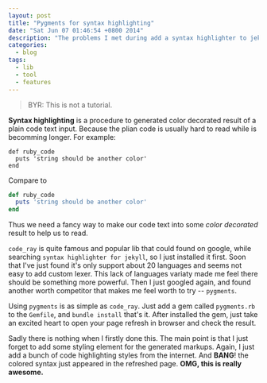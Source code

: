 ```yaml
---
layout: post
title: "Pygments for syntax highlighting"
date: "Sat Jun 07 01:46:54 +0800 2014"
description: "The problems I met during add a syntax highlighter to jekyll"
categories:
  - blog
tags:
  - lib
  - tool
  - features
---
```


> BYR: This is not a tutorial.

__Syntax highlighting__ is a procedure to generated color decorated result
of a plain code text input. Because the plian code is usually hard to read
while is becomming longer. For example:

~~~
def ruby_code
  puts 'string should be another color'
end
~~~
Compare to

~~~ruby
def ruby_code
  puts 'string should be another color'
end
~~~

Thus we need a fancy way to make our code text into some _color decorated_
result to help us to read.

`code_ray` is quite famous and popular lib that could found on google, while
searching `syntax highlighter for jekyll`, so I just installed it first. Soon
that I've just found it's only support about 20 languages and seems not easy to
add custom lexer. This lack of languages variaty made me feel there should be
something more powerful. Then I just googled again, and found another worth
competitor that makes me feel worth to try -- `pygments`.

Using `pygments` is as simple as `code_ray`. Just add a gem called
`pygments.rb` to the `Gemfile`, and `bundle install` that's it. After installed
the gem, just take an excited heart to open your page refresh in browser and
check the result.

Sadly there is nothing when I firstly done this. The main point is that I just
forget to add some styling element for the generated markups. Again, I just add
a bunch of code highlighting styles from the internet. And **BANG**! the colored
syntax just appeared in the refreshed page. __OMG, this is really awesome.__
